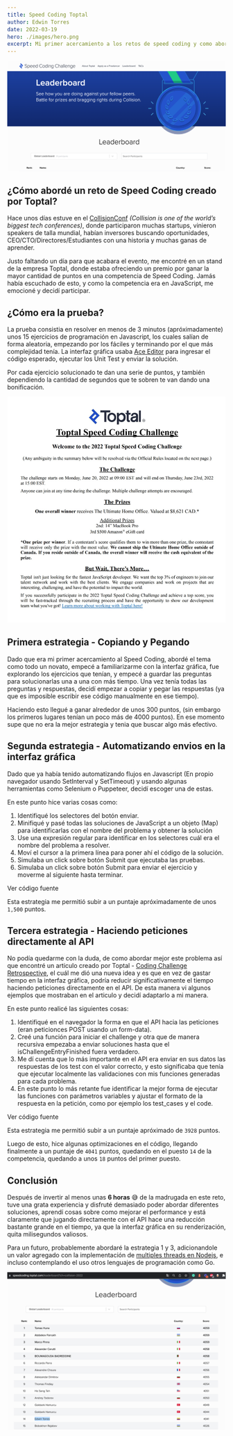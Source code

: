 ```yaml
---
title: Speed Coding Toptal
author: Edwin Torres
date: 2022-03-19
hero: ./images/hero.png
excerpt: Mi primer acercamiento a los retos de speed coding y como abordé los problemas.
---
```


![Speed Coding](./images/hero.png)

## ¿Cómo abordé un reto de Speed Coding creado por Toptal?

Hace unos días estuve en el [CollisionConf](https://collisionconf.com/) *(Collision is one of the world’s biggest tech conferences)*, donde participaron muchas startups, vinieron speakers de talla mundial, habían inversores buscando oportunidades, CEO/CTO/Directores/Estudiantes con una historia y muchas ganas de aprender.

Justo faltando un día para que acabara el evento, me encontré en un stand de la empresa Toptal, donde estaba ofreciendo un premio por ganar la mayor cantidad de puntos en una competencia de Speed Coding. Jamás había escuchado de esto, y como la competencia era en JavaScript, me emocioné y decidí participar.

## ¿Cómo era la prueba?

La prueba consistia en resolver en menos de 3 minutos (apróximadamente) unos 15 ejercicios de programación en Javascript, los cuales salían de forma aleatoria, empezando por los fáciles y terminando por el que más complejidad tenía. La interfaz gráfica usaba [Ace Editor](https://ace.c9.io/)  para ingresar el código esperado, ejecutar los Unit Test y enviar la solución.

Por cada ejercicio solucionado te dan una serie de puntos, y también dependiendo la cantidad de segundos que te sobren te van dando una bonificación.

![Toptal Speed Coding Rules](./images/toptal-speed-coding.jpeg)

## Primera estrategia - Copiando y Pegando


Dado que era mi primer acercamiento al Speed Coding, abordé el tema como todo un novato, empecé a familiarizarme con la interfaz gráfica, fue explorando los ejercicios que tenían, y empecé a guardar las preguntas para solucionarlas una a una con más tiempo.  Una vez tenía todas las preguntas y respuestas, decidí empezar a copiar y pegar las respuestas (ya que es imposible escribir ese código manualmente en ese tiempo). 

Haciendo esto llegué a ganar alrededor de unos 300 puntos, (sin embargo los primeros lugares tenían un poco más de 4000 puntos). En ese momento supe que no era la mejor estrategia y tenia que buscar algo más efectivo.


## Segunda estrategia - Automatizando envios en la interfaz gráfica


Dado que ya había tenido automatizando flujos en Javascript (En propio navegador usando SetInterval y SetTimeout) y usando algunas herramientas como Selenium o Puppeteer, decidí escoger una de estas.

En este punto hice varias cosas como:
1. Identifiqué los selectores del botón enviar.
2. Minifiqué y pasé todas las soluciones de JavaScript a un objeto (Map) para identificarlas con el nombre del problema y obtener la solución
3. Use una expresión regular para identificar en los selectores cuál era el nombre del problema a resolver.
4. Moví el cursor a la primera línea para poner ahí el código de la solución.
5. Simulaba un click sobre botón Submit que ejecutaba las pruebas.
6. Simulaba un click sobre botón Submit para enviar el ejercicio y moverme al siguiente hasta terminar.

Ver código fuente

Esta estrategia me permitió subir a un puntaje apróximadamente de unos `1,500` puntos.


## Tercera estrategia - Haciendo peticiones directamente al API


No podía quedarme con la duda, de como abordar mejor este problema así que encontré un articulo creado por Toptal - [Coding Challenge Retrospective](https://www.toptal.com/javascript/coding-challenge-retrospective), el cuál me dió una nueva idea y es que en vez de gastar tiempo en la interfaz gráfica, podría reducir significativamente el tiempo haciendo peticiones directamente en el API. De esta manera vi algunos ejemplos que mostraban en el articulo y decidí adaptarlo a mi manera.

En este punto realicé las siguientes cosas:
1. Identifiqué en el navegador la forma en que el API hacia las peticiones (eran peticionces POST usando un form-data).
2. Creé una función para iniciar el challenge y otra que de manera recursiva empezaba a enviar soluciones hasta que el isChallengeEntryFinished fuera verdadero.
3. Me dí cuenta que lo más importante en el API era enviar en sus datos las respuestas de los test con el valor correcto, y esto significaba que tenía que ejecutar localmente las validaciones con mis funciones generadas para cada problema.
4. En este punto lo más retante fue identificar la mejor forma de ejecutar las funciones con parámetros variables y ajustar el formato de la respuesta en la petición, como por ejemplo los test_cases y el code.

Ver código fuente

Esta estrategia me permitió subir a un puntaje apróximado de  `3928` puntos.

Luego de esto, hice algunas optimizaciones en el código, llegando finalmente a un puntaje de `4041` puntos, quedando en el puesto `14` de la competencia, quedando a unos `18` puntos del primer puesto.


## Conclusión

Después de invertir al menos unas **6 horas** 😅 de la madrugada en este reto, tuve una grata experiencia y disfruté demasiado poder abordar diferentes soluciones, aprendí cosas sobre como mejorar el performance y está claramente que jugando directamente con el API hace una reducción bastante grande en el tiempo, ya que la interfaz gráfica en su renderización, quita milisegundos valiosos.

Para un futuro, probablemente abordaré la estrategia 1 y 3, adicionandole un valor agregado con la implementación de [multiples threads en Nodejs](https://www.geeksforgeeks.org/how-to-handle-child-threads-in-node-js/), e incluso contemplando el uso otros lenguajes de programación como Go. 

![Leaderboard](./images/leaderboard.png)